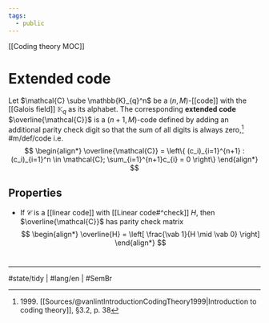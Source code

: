 ```yaml
---
tags:
  - public
---
```

[[Coding theory MOC]]
# Extended code
Let $\mathcal{C} \sube \mathbb{K}_{q}^n$ be a $(n,M)$-[[code]] with the [[Galois field]] $\mathbb{K}_{q}$ as its alphabet.
The corresponding **extended code** $\overline{\mathcal{C}}$ is a $(n+1,M)$-code defined by adding an additional parity check digit so that the sum of all digits is always zero,[^1999] #m/def/code i.e.
$$
\begin{align*}
\overline{\mathcal{C}} = \left\{ (c_i)_{i=1}^{n+1} : (c_i)_{i=1}^n \in \mathcal{C}; \sum_{i=1}^{n+1}c_{i} = 0  \right\}
\end{align*}
$$


  [^1999]: 1999\. [[Sources/@vanlintIntroductionCodingTheory1999|Introduction to coding theory]], §3.2, p. 38

## Properties

- If $\mathcal{C}$ is a [[linear code]] with [[Linear code#^check]] $H$, then $\overline{\mathcal{C}}$ has parity check matrix
$$
\begin{align*}
\overline{H} = \left[ \frac{\vab 1}{H \mid \vab 0} \right]
\end{align*}
$$

#
---
#state/tidy | #lang/en | #SemBr
